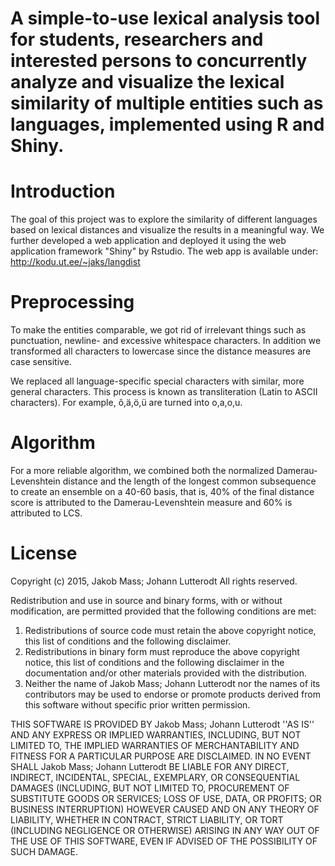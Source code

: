 # A simple-to-use lexical analysis tool for students, researchers and interested persons to concurrently analyze and visualize the lexical similarity of multiple entities such as languages, implemented using R and Shiny. 

# Introduction
The goal of this project was to explore the similarity of different languages based on lexical distances and visualize the results in a meaningful way. We further developed a web application and deployed it using the web application framework "Shiny" by Rstudio. The web app is available under: http://kodu.ut.ee/~jaks/langdist 

# Preprocessing
To make the entities comparable, we got rid of irrelevant things such as punctuation, newline- and excessive whitespace characters. In addition we transformed all characters to lowercase since the distance measures are case sensitive.

We replaced all language-specific special characters with similar, more general characters. This process is known as transliteration (Latin to ASCII characters). For example, õ,ä,ö,ü are turned into o,a,o,u.

# Algorithm
For a more reliable algorithm, we combined both the normalized Damerau-Levenshtein distance and the length of the longest common subsequence to create an ensemble on a 40-60 basis, that is, 40% of the final distance score is attributed to the Damerau-Levenshtein measure and 60% is attributed to LCS.


# License
Copyright (c) 2015, Jakob Mass; Johann Lutterodt
All rights reserved.

Redistribution and use in source and binary forms, with or without
modification, are permitted provided that the following conditions are met:
1. Redistributions of source code must retain the above copyright
   notice, this list of conditions and the following disclaimer.
2. Redistributions in binary form must reproduce the above copyright
   notice, this list of conditions and the following disclaimer in the
   documentation and/or other materials provided with the distribution.
3. Neither the name of Jakob Mass; Johann Lutterodt nor the
   names of its contributors may be used to endorse or promote products
   derived from this software without specific prior written permission.

THIS SOFTWARE IS PROVIDED BY Jakob Mass; Johann Lutterodt ''AS IS'' AND ANY
EXPRESS OR IMPLIED WARRANTIES, INCLUDING, BUT NOT LIMITED TO, THE IMPLIED
WARRANTIES OF MERCHANTABILITY AND FITNESS FOR A PARTICULAR PURPOSE ARE
DISCLAIMED. IN NO EVENT SHALL Jakob Mass; Johann Lutterodt BE LIABLE FOR ANY
DIRECT, INDIRECT, INCIDENTAL, SPECIAL, EXEMPLARY, OR CONSEQUENTIAL DAMAGES
(INCLUDING, BUT NOT LIMITED TO, PROCUREMENT OF SUBSTITUTE GOODS OR SERVICES;
LOSS OF USE, DATA, OR PROFITS; OR BUSINESS INTERRUPTION) HOWEVER CAUSED AND
ON ANY THEORY OF LIABILITY, WHETHER IN CONTRACT, STRICT LIABILITY, OR TORT
(INCLUDING NEGLIGENCE OR OTHERWISE) ARISING IN ANY WAY OUT OF THE USE OF THIS
SOFTWARE, EVEN IF ADVISED OF THE POSSIBILITY OF SUCH DAMAGE.
